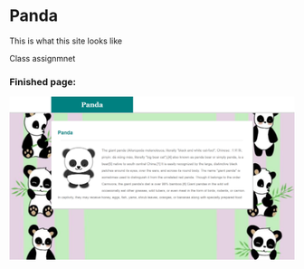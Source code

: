 # Panda


This is what this site looks like

Class assignmnet 

### Finished page:
![Finished](images/finished-image.png "Finished")